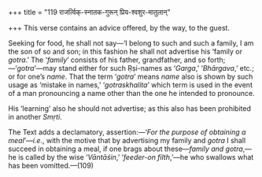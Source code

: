 +++
title = "119 राजर्त्विक्-स्नातक-गुरून् प्रिय-श्वशुर-मातुलान्"

+++
This verse contains an advice offered, by the way, to the guest.

Seeking for food, he shall not say—‘I belong to such and such a family,
I am the son of so and son; in this fashion he shall not advertise his
‘family or *gotra*.’ The ‘*family*’ consists of his father, grandfather,
and so forth;—‘*gotra*’—may stand either for such Ṛṣi-names as
‘*Garga*,’ ‘*Bhārgava*,’ etc.; or for one’s *name*. That the term
‘*gotra*’ means *name* also is shown by such usage as ‘mistake in
names,’ ‘*gotraskhalita*’ which term is used in the event of a man
pronouncing a name other than the one he intended to pronounce.

His ‘learning’ also he should not advertise; as this also has been
prohibited in another *Smṛti*.

The Text adds a declamatory, assertion:—‘*For the purpose of obtaining a
meal*’—*i.e*., with the motive that by advertising my family and *gotra*
I shall succeed in obtaining a meal, if one brags about these—*family
and gotra*,—he is called by the wise ‘*Vāntāśin*,’ ‘*feeder-on
filth*,’—he who swallows what has been vomitted.—(109)



